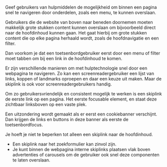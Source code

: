 <!-- @license CC0-1.0 -->

Geef gebruikers van hulpmiddelen de mogelijkheid om binnen een pagina snel te navigeren door onderdelen, zoals een menu, te kunnen overslaan.

Gebruikers die de website van boven naar beneden doornemen moeten makkelijk grote stukken content kunnen overslaan om bijvoorbeeld direct naar de hoofdinhoud kunnen gaan. Het gaat hierbij om grote stukken content die op elke pagina herhaald wordt, zoals de hoofdnavigatie en een filter.

Dan voorkom je dat een toetsenbordgebruiker eerst door een menu of filter moet tabben om bij een link in de hoofdinhoud te komen.

Er zijn verschillende manieren om met hulptechnologie snel door een webpagina te navigeren. Zo kan een screenreadergebruiker een lijst van links, koppen of landmarks oproepen en daar een keuze uit maken. Maar de skiplink is ook voor screenreadergebruikers handig.

Om zo gebruikersvriendelijk en consistent mogelijk te werken is een skiplink de eerste link op een pagina. Het eerste focusable element, en staat deze zichtbaar linksboven op een vaste plek.

Een uitzondering wordt gemaakt als er eerst een cookiebanner verschijnt. Dan krijgen de links en buttons in deze banner als eerste de toetsenbordfocus.

Je hoeft je niet te beperken tot alleen een skiplink naar de hoofdinhoud.

- Een skiplink naar het zoekformulier kan zinvol zijn.
- Je kunt binnen de webpagina interne skiplinks plaatsen vlak boven advertenties of carousels om de gebruiker ook snel deze componenten te laten overslaan.
